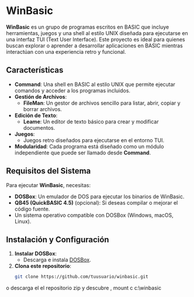 # WinBasic

**WinBasic** es un grupo de programas escritos en BASIC que incluye herramientas, juegos y una shell al estilo UNIX diseñada para ejecutarse en una interfaz TUI (Text User Interface). Este proyecto es ideal para quienes buscan explorar o aprender a desarrollar aplicaciones en BASIC mientras interactúan con una experiencia retro y funcional.

## Características

- **Command**: Una shell en BASIC al estilo UNIX que permite ejecutar comandos y acceder a los programas incluidos.
- **Gestión de Archivos**:
  - **FileMan**: Un gestor de archivos sencillo para listar, abrir, copiar y borrar archivos.
- **Edición de Texto**:
  - **Leame**: Un editor de texto básico para crear y modificar documentos.
- **Juegos**:
  - Juegos retro diseñados para ejecutarse en el entorno TUI.
- **Modularidad**: Cada programa está diseñado como un módulo independiente que puede ser llamado desde **Command**.

## Requisitos del Sistema

Para ejecutar **WinBasic**, necesitas:

- **DOSBox**: Un emulador de DOS para ejecutar los binarios de WinBasic.
- **QB45 (QuickBASIC 4.5)** (opcional): Si deseas compilar o mejorar el código fuente.
- Un sistema operativo compatible con DOSBox (Windows, macOS, Linux).

## Instalación y Configuración

1. **Instalar DOSBox**:
   - Descarga e instala [DOSBox](https://www.dosbox.com/).
2. **Clona este repositorio**:
   ```bash
   git clone https://github.com/tuusuario/winbasic.git
o descarga el el repositorio zip y descubre , mount c c:\winbasic
